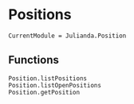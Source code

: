 # Positions

```@meta
CurrentModule = Julianda.Position
```

## Functions
```@docs
Position.listPositions
Position.listOpenPositions
Position.getPosition
```
